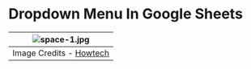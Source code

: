 # Dropdown Menu In Google Sheets
| ![space-1.jpg](https://i.ytimg.com/vi/q37LH_amfi8/maxresdefault.jpg) | 
|:--:| 
| Image Credits - [Howtech](https://www.youtube.com/@howtechoffice)|
